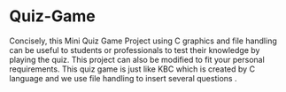 # Quiz-Game
Concisely, this Mini Quiz Game Project using C graphics and file handling can be useful to students or professionals to test their knowledge by playing the quiz. This project can also be modified to fit your personal requirements. This quiz game is just like KBC which is created by C language and we use file handling to insert several questions .
